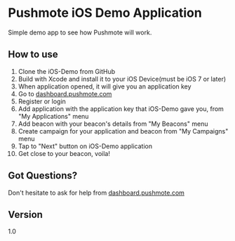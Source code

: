 Pushmote iOS Demo Application
============

Simple demo app to see how Pushmote will work.



How to use
----
1. Clone the iOS-Demo from GitHub
2. Build with Xcode and install it to your iOS Device(must be iOS 7 or later)
3. When application opened, it will give you an application key
4. Go to <a href="https://dashboard.pushmote.com">dashboard.pushmote.com</a>
  1. Register or login
  2. Add application with the application key that iOS-Demo gave you, from "My Applications" menu
  3. Add beacon with your beacon's details from "My Beacons" menu
  4. Create campaign for your application and beacon from "My Campaigns" menu
5. Tap to "Next" button on iOS-Demo application
6. Get close to your beacon, voila!


Got Questions?
----
Don't hesitate to ask for help from <a href="https://dashboard.pushmote.com/community">dashboard.pushmote.com</a>


Version
----
1.0
